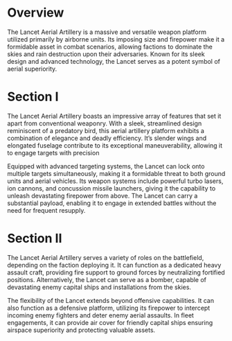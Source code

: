 # Overview

The Lancet Aerial Artillery is a massive and versatile weapon platform utilized primarily by airborne units.
Its imposing size and firepower make it a formidable asset in combat scenarios, allowing factions to dominate the skies and rain destruction upon their adversaries.
Known for its sleek design and advanced technology, the Lancet serves as a potent symbol of aerial superiority.

# Section I

The Lancet Aerial Artillery boasts an impressive array of features that set it apart from conventional weaponry.
With a sleek, streamlined design reminiscent of a predatory bird, this aerial artillery platform exhibits a combination of elegance and deadly efficiency.
It’s slender wings and elongated fuselage contribute to its exceptional maneuverability, allowing it to engage targets with precision

Equipped with advanced targeting systems, the Lancet can lock onto multiple targets simultaneously, making it a formidable threat to both ground units and aerial vehicles.
Its weapon systems include powerful turbo lasers, ion cannons, and concussion missile launchers, giving it the capability to unleash devastating firepower from above.
The Lancet can carry a substantial payload, enabling it to engage in extended battles without the need for frequent resupply.

# Section II

The Lancet Aerial Artillery serves a variety of roles on the battlefield, depending on the faction deploying it.
It can function as a dedicated heavy assault craft, providing fire support to ground forces by neutralizing fortified positions.
Alternatively, the Lancet can serve as a bomber, capable of devastating enemy capital ships and installations from the skies.

The flexibility of the Lancet extends beyond offensive capabilities.
It can also function as a defensive platform, utilizing its firepower to intercept incoming enemy fighters and deter enemy aerial assaults.
In fleet engagements, it can provide air cover for friendly capital ships ensuring airspace superiority and protecting valuable assets.
